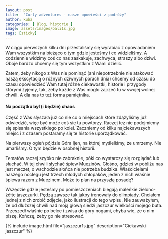 ```yaml
---
layout: post
title:  "Curly adventures - nasze opowieści z podróży"
author: kuba
categories: [ Blog, historie ]
image: assets/images/bali1s.jpg
tags: [sticky]
---
```


W ciągu pierwszych kilku dni przestaliśmy się wyrabiać z opowiadaniem Wam wszystkim na bieżąco o tym gdzie jesteśmy i co widzieliśmy. A codziennie widzimy coś co nas zaskakuje, zachwyca, straszy albo dziwi. Oboje bardzo chcemy się tym wszystkim z Wami dzielić.

Zatem, żeby nikogo z Was nie pominąć (ani niepotrzebnie nie atakować naszą ekscytacją o różnych dziwnych porach dnia) chcemy od czasu do czasu opowiedzieć Wam tutaj różne ciekawostki, historie i przygody którymi żyjemy, tak, żeby każde z Was mogło zajrzeć tu w swojej wolnej chwili. A dla nas to też forma pamiętnika.

#### Na początku był (i będzie) chaos

Część z Was słyszała już co nie co o miejscach które zdążyliśmy już odwiedzić, więc być może coś się tu powtórzy. Raczej też nie podejmiemy się spisania wszystkiego po kolei. Zaczniemy od kilku najciekawszych miejsc i z czasem postaramy się te historie uporządkować. 

Na pierwszy ogień pójdzie Góra Ijen, na której myśleliśmy, że umrzemy. Nie umarliśmy. O tym będzie w osobnej historii. 

Tematów raczej szybko nie zabraknie, póki co wystarczy się rozglądać lub słuchać. W tej chwili słychać śpiew Muezinów. Głośno, gdzieś w pobliżu nas jest meczet, o wschodzie słońca nie potrzeba budzika. Właścicielami naszego noclegu jest trzech młodych chłopaków, jeden z nich właśnie śpiewa razem z Muezinem. Może to plan na przyszłą posadę?  

Wszędzie gdzie jesteśmy po pomieszczeniach biegają maleńkie zielono-żółte jaszczurki. Pędzą zawsze tak jakby trenowały do olimpiady. Chciałem jednej z nich zrobić zdjęcie, jako ilustracji do tego wpisu. Nie zauważyłem, że od dłuższej chwili nad moją głową siedzi jaszczur wielkości mojego buta. Przeszedł właśnie po belce i zwisa do góry nogami, chyba wie, że o nim piszę. Kończę, żeby go nie stresować.

{% include image.html file="jaszczur1s.jpg" description="Ciekawski jaszczur" %}


